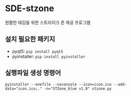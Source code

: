 # SDE-stzone
원활한 태깅을 위한 스트라이크 존 제공 프로그램

## 설치 필요한 패키지
- pyqt5: `pip install pyqt5`
- pyinstaller: `pip install pyinstaller`

## 실행파일 생성 명령어
```
pyinstaller --onefile --noconsole --icon=icon.ico --add-data="icon.ico;." -n="STZone_blue v1.0" stzone.py
```